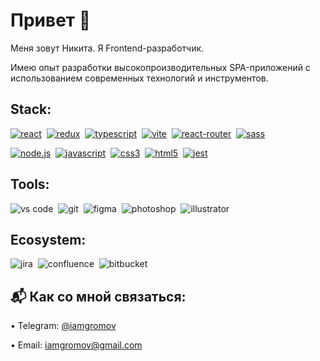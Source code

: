 # Привет 🖖

Меня зовут Никита. Я Frontend-разработчик.

Имею опыт разработки высокопроизводительных SPA-приложений с использованием современных технологий и инструментов.

## Stack:

[<img alt="react" src="https://img.shields.io/badge/react-61DAFB.svg?&style=for-the-badge&logo=react&logoColor=fff" />](https://react.dev/)&nbsp;
[<img alt="redux" src="https://img.shields.io/badge/redux-%23593d88.svg?style=for-the-badge&logo=redux&logoColor=fff" />](https://redux.js.org/)&nbsp;
[<img alt="typescript" src="https://img.shields.io/badge/typescript-007ACC.svg?&style=for-the-badge&logo=typescript&logoColor=fff" />](https://www.typescriptlang.org/)&nbsp;
[<img alt="vite" src="https://img.shields.io/badge/vite-%23646CFF.svg?style=for-the-badge&logo=vite&logoColor=fff" />](https://vitejs.dev/)&nbsp;
[<img alt="react-router" src="https://img.shields.io/badge/react router-F54250.svg?&style=for-the-badge&logo=react-router&logoColor=fff" />](https://reactrouter.com/)&nbsp;
[<img alt="sass" src="https://img.shields.io/badge/SASS-hotpink.svg?style=for-the-badge&logo=SASS&logoColor=fff" />](https://sass-lang.com/)&nbsp;

[<img alt="node.js" src="https://img.shields.io/badge/node.js-83CE28.svg?&style=for-the-badge&logo=node.js&logoColor=fff" />](https://nodejs.org/)&nbsp;
[<img alt="javascript" src="https://img.shields.io/badge/javascript-FEDC20.svg?&style=for-the-badge&logo=javascript&logoColor=fff" />](https://developer.mozilla.org/en-US/docs/Web/JavaScript)&nbsp;
[<img alt="css3" src="https://img.shields.io/badge/css-14A0DC.svg?&style=for-the-badge&logo=css3&logoColor=fff" />](https://developer.mozilla.org/en-US/docs/Web/CSS)&nbsp;
[<img alt="html5" src="https://img.shields.io/badge/html-F36837.svg?&style=for-the-badge&logo=html5&logoColor=fff" />](https://developer.mozilla.org/en-US/docs/Web/HTML)&nbsp;
[<img alt="jest" src="https://img.shields.io/badge/jest-99425B.svg?&style=for-the-badge&logo=jest&logoColor=fff" />](https://jestjs.io/)&nbsp;
## Tools:

<img alt="vs code" src="https://img.shields.io/badge/vs code-24AEF4.svg?&style=for-the-badge&logo=visual-studio-code&logoColor=fff" />&nbsp;
<img alt="git" src="https://img.shields.io/badge/git-F05033.svg?&style=for-the-badge&logo=git&logoColor=fff" />&nbsp;
<img alt="figma" src="https://img.shields.io/badge/figma-A259FF.svg?&style=for-the-badge&logo=figma&logoColor=fff" />&nbsp;
<img alt="photoshop" src="https://img.shields.io/badge/photoshop-229BFF.svg?&style=for-the-badge&logo=adobe-photoshop&logoColor=fff" />&nbsp;
<img alt="illustrator" src="https://img.shields.io/badge/illustrator-%23FF9A00.svg?style=for-the-badge&logo=adobe%20illustrator&logoColor=fff" />&nbsp;

## Ecosystem:

<img alt="jira" src="https://img.shields.io/badge/jira-%230A0FFF.svg?style=for-the-badge&logo=jira&logoColor=fff" />&nbsp;
<img alt="confluence" src="https://img.shields.io/badge/confluence-%23172BF4.svg?style=for-the-badge&logo=confluence&logoColor=fff" />&nbsp;
<img alt="bitbucket" src="https://img.shields.io/badge/bitbucket-%230047B3.svg?style=for-the-badge&logo=bitbucket&logoColor=fff" />&nbsp;

## 📬 Как со мной связаться:

• Telegram: <a href="https://t.me/iamgromov" target="_blank" rel="noopener noreferrer">@iamgromov</a>

• Email: <a href="mailto:iamgromov@gmail.com" target="_blank" rel="noopener noreferrer">iamgromov@gmail.com</a>
